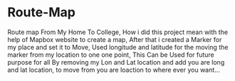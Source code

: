 # Route-Map
Route map From My Home To College,
How i did this project mean with the help of Mapbox website to create a map,
After that i created a Marker for my place and set it to Move,
Used longitude and latitude for the moving the marker from my location to one one point,
This Can be Used for future purpose for all By removing my Lon and Lat location and add you are long and lat location, to move from you are loaction to where ever you want...
